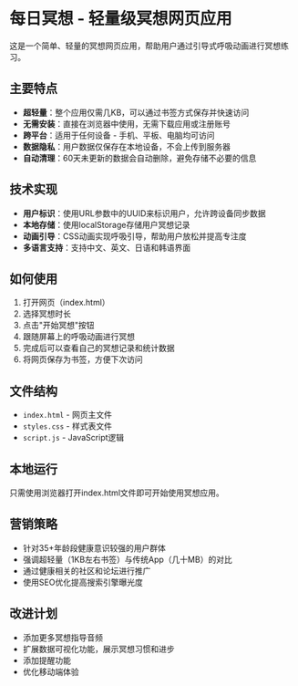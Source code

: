 # 每日冥想 - 轻量级冥想网页应用

这是一个简单、轻量的冥想网页应用，帮助用户通过引导式呼吸动画进行冥想练习。

## 主要特点

- **超轻量**：整个应用仅需几KB，可以通过书签方式保存并快速访问
- **无需安装**：直接在浏览器中使用，无需下载应用或注册账号
- **跨平台**：适用于任何设备 - 手机、平板、电脑均可访问
- **数据隐私**：用户数据仅保存在本地设备，不会上传到服务器
- **自动清理**：60天未更新的数据会自动删除，避免存储不必要的信息

## 技术实现

- **用户标识**：使用URL参数中的UUID来标识用户，允许跨设备同步数据
- **本地存储**：使用localStorage存储用户冥想记录
- **动画引导**：CSS动画实现呼吸引导，帮助用户放松并提高专注度
- **多语言支持**：支持中文、英文、日语和韩语界面

## 如何使用

1. 打开网页（index.html）
2. 选择冥想时长
3. 点击"开始冥想"按钮
4. 跟随屏幕上的呼吸动画进行冥想
5. 完成后可以查看自己的冥想记录和统计数据
6. 将网页保存为书签，方便下次访问

## 文件结构

- `index.html` - 网页主文件
- `styles.css` - 样式表文件
- `script.js` - JavaScript逻辑

## 本地运行

只需使用浏览器打开index.html文件即可开始使用冥想应用。

## 营销策略

- 针对35+年龄段健康意识较强的用户群体
- 强调超轻量（1KB左右书签）与传统App（几十MB）的对比
- 通过健康相关的社区和论坛进行推广
- 使用SEO优化提高搜索引擎曝光度

## 改进计划

- 添加更多冥想指导音频
- 扩展数据可视化功能，展示冥想习惯和进步
- 添加提醒功能
- 优化移动端体验 